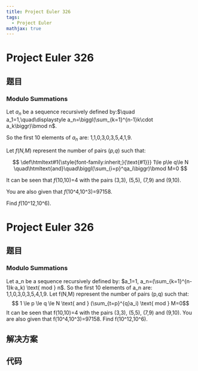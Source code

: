```yaml
---
title: Project Euler 326
tags:
  - Project Euler
mathjax: true
---
```

<escape><!-- more --></escape>
    
# Project Euler 326
## 题目
### Modulo Summations


Let $a_n$ be a sequence recursively defined by:$\quad a_1=1,\quad\displaystyle a_n=\biggl(\sum_{k=1}^{n-1}k\cdot a_k\biggr)\bmod n$.


So the first 10 elements of $a_n$ are: 1,1,0,3,0,3,5,4,1,9.

Let <var>f</var>(<var>N,M</var>) represent the number of pairs (<var>p,q</var>) such that: 

$$
\def\htmltext#1{\style{font-family:inherit;}{\text{#1}}}
1\le p\le q\le N \quad\htmltext{and}\quad\biggl(\sum_{i=p}^qa_i\biggr)\bmod M=0
$$


It can be seen that <var>f</var>(10,10)=4 with the pairs (3,3), (5,5), (7,9) and (9,10).


You are also given that <var>f</var>(10^4,10^3)=97158.

Find <var>f</var>(10^12,10^6).




 





# Project Euler 326
## 题目
### Modulo Summations

Let a_n be a sequence recursively defined by: $a_1=1, a_n=(\sum_{k=1}^{n-1}k·a_k) \text{ mod } n$.
So the first 10 elements of a_n are: 1,1,0,3,0,3,5,4,1,9.
Let f(N,M) represent the number of pairs (p,q) such that: 
$$ 1 \le p \le q \le N \text{ and } (\sum_{t=p}^{q}a_i) \text{ mod } M=0$$
It can be seen that f(10,10)=4 with the pairs (3,3), (5,5), (7,9) and (9,10).
You are also given that f(10^4,10^3)=97158.
Find f(10^12,10^6).


## 解决方案


## 代码


